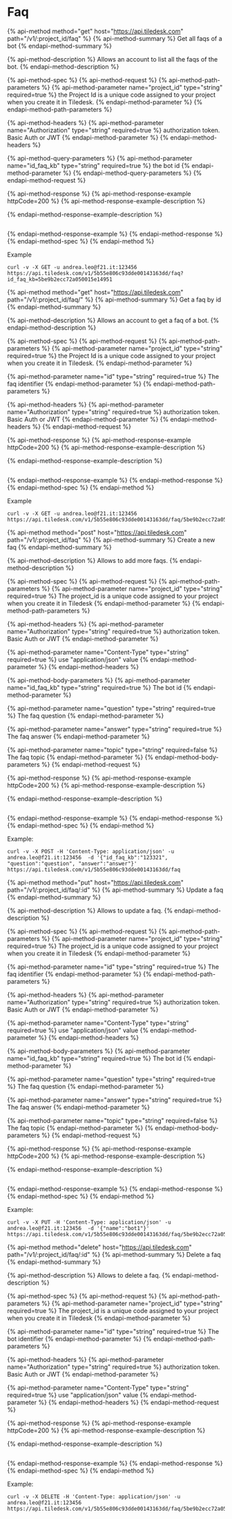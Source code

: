 # Faq

{% api-method method="get" host="https://api.tiledesk.com" path="/v1/:project\_id/faq" %}
{% api-method-summary %}
Get all faqs of a bot
{% endapi-method-summary %}

{% api-method-description %}
Allows an account to list all the faqs of the bot.
{% endapi-method-description %}

{% api-method-spec %}
{% api-method-request %}
{% api-method-path-parameters %}
{% api-method-parameter name="project\_id" type="string" required=true %}
the Project Id is a unique code assigned to your project when you create it in Tiledesk.
{% endapi-method-parameter %}
{% endapi-method-path-parameters %}

{% api-method-headers %}
{% api-method-parameter name="Authorization" type="string" required=true %}
authorization token. Basic Auth or JWT
{% endapi-method-parameter %}
{% endapi-method-headers %}

{% api-method-query-parameters %}
{% api-method-parameter name="id\_faq\_kb" type="string" required=true %}
the bot id
{% endapi-method-parameter %}
{% endapi-method-query-parameters %}
{% endapi-method-request %}

{% api-method-response %}
{% api-method-response-example httpCode=200 %}
{% api-method-response-example-description %}

{% endapi-method-response-example-description %}

```text

```
{% endapi-method-response-example %}
{% endapi-method-response %}
{% endapi-method-spec %}
{% endapi-method %}

Example

```text
curl -v -X GET -u andrea.leo@f21.it:123456 https://api.tiledesk.com/v1/5b55e806c93dde00143163dd/faq?id_faq_kb=5be9b2ecc72a050015e14951
```

{% api-method method="get" host="https://api.tiledesk.com" path="/v1/:project\_id/faq/" %}
{% api-method-summary %}
Get a faq by id
{% endapi-method-summary %}

{% api-method-description %}
Allows an account to get a faq of a bot.
{% endapi-method-description %}

{% api-method-spec %}
{% api-method-request %}
{% api-method-path-parameters %}
{% api-method-parameter name="project\_id" type="string" required=true %}
the Project Id is a unique code assigned to your project when you create it in Tiledesk.
{% endapi-method-parameter %}

{% api-method-parameter name="id" type="string" required=true %}
The faq identifier
{% endapi-method-parameter %}
{% endapi-method-path-parameters %}

{% api-method-headers %}
{% api-method-parameter name="Authorization" type="string" required=true %}
authorization token. Basic Auth or JWT
{% endapi-method-parameter %}
{% endapi-method-headers %}
{% endapi-method-request %}

{% api-method-response %}
{% api-method-response-example httpCode=200 %}
{% api-method-response-example-description %}

{% endapi-method-response-example-description %}

```text

```
{% endapi-method-response-example %}
{% endapi-method-response %}
{% endapi-method-spec %}
{% endapi-method %}

Example

```text
curl -v -X GET -u andrea.leo@f21.it:123456 https://api.tiledesk.com/v1/5b55e806c93dde00143163dd/faq/5be9b2ecc72a050015e14951
```

{% api-method method="post" host="https://api.tiledesk.com" path="/v1/:project\_id/faq" %}
{% api-method-summary %}
Create a new faq
{% endapi-method-summary %}

{% api-method-description %}
Allows to add more faqs.
{% endapi-method-description %}

{% api-method-spec %}
{% api-method-request %}
{% api-method-path-parameters %}
{% api-method-parameter name="project\_id" type="string" required=true %}
The project\_id is a unique code assigned to your project when you create it in Tiledesk
{% endapi-method-parameter %}
{% endapi-method-path-parameters %}

{% api-method-headers %}
{% api-method-parameter name="Authorization" type="string" required=true %}
authorization token. Basic Auth or JWT
{% endapi-method-parameter %}

{% api-method-parameter name="Content-Type" type="string" required=true %}
use "application/json" value
{% endapi-method-parameter %}
{% endapi-method-headers %}

{% api-method-body-parameters %}
{% api-method-parameter name="id\_faq\_kb" type="string" required=true %}
The bot id
{% endapi-method-parameter %}

{% api-method-parameter name="question" type="string" required=true %}
The faq question
{% endapi-method-parameter %}

{% api-method-parameter name="answer" type="string" required=true %}
The faq answer
{% endapi-method-parameter %}

{% api-method-parameter name="topic" type="string" required=false %}
The faq topic
{% endapi-method-parameter %}
{% endapi-method-body-parameters %}
{% endapi-method-request %}

{% api-method-response %}
{% api-method-response-example httpCode=200 %}
{% api-method-response-example-description %}

{% endapi-method-response-example-description %}

```text

```
{% endapi-method-response-example %}
{% endapi-method-response %}
{% endapi-method-spec %}
{% endapi-method %}

Example:

```text
curl -v -X POST -H 'Content-Type: application/json' -u andrea.leo@f21.it:123456  -d '{"id_faq_kb":"123321", "question":"question", "answer":"answer"}' https://api.tiledesk.com/v1/5b55e806c93dde00143163dd/faq
```

{% api-method method="put" host="https://api.tiledesk.com" path="/v1/:project\_id/faq/:id" %}
{% api-method-summary %}
Update a faq
{% endapi-method-summary %}

{% api-method-description %}
Allows to update a faq.
{% endapi-method-description %}

{% api-method-spec %}
{% api-method-request %}
{% api-method-path-parameters %}
{% api-method-parameter name="project\_id" type="string" required=true %}
The project\_id is a unique code assigned to your project when you create it in Tiledesk
{% endapi-method-parameter %}

{% api-method-parameter name="id" type="string" required=true %}
The faq identifier
{% endapi-method-parameter %}
{% endapi-method-path-parameters %}

{% api-method-headers %}
{% api-method-parameter name="Authorization" type="string" required=true %}
authorization token. Basic Auth or JWT
{% endapi-method-parameter %}

{% api-method-parameter name="Content-Type" type="string" required=true %}
use "application/json" value
{% endapi-method-parameter %}
{% endapi-method-headers %}

{% api-method-body-parameters %}
{% api-method-parameter name="id\_faq\_kb" type="string" required=true %}
The bot id
{% endapi-method-parameter %}

{% api-method-parameter name="question" type="string" required=true %}
The faq question
{% endapi-method-parameter %}

{% api-method-parameter name="answer" type="string" required=true %}
The faq answer
{% endapi-method-parameter %}

{% api-method-parameter name="topic" type="string" required=false %}
The faq topic
{% endapi-method-parameter %}
{% endapi-method-body-parameters %}
{% endapi-method-request %}

{% api-method-response %}
{% api-method-response-example httpCode=200 %}
{% api-method-response-example-description %}

{% endapi-method-response-example-description %}

```text

```
{% endapi-method-response-example %}
{% endapi-method-response %}
{% endapi-method-spec %}
{% endapi-method %}

Example:

```text
curl -v -X PUT -H 'Content-Type: application/json' -u andrea.leo@f21.it:123456  -d '{"name":"bot1"}' https://api.tiledesk.com/v1/5b55e806c93dde00143163dd/faq/5be9b2ecc72a050015e14951
```

{% api-method method="delete" host="https://api.tiledesk.com" path="/v1/:project\_id/faq/:id" %}
{% api-method-summary %}
Delete a faq
{% endapi-method-summary %}

{% api-method-description %}
Allows to delete a faq.
{% endapi-method-description %}

{% api-method-spec %}
{% api-method-request %}
{% api-method-path-parameters %}
{% api-method-parameter name="project\_id" type="string" required=true %}
The project\_id is a unique code assigned to your project when you create it in Tiledesk
{% endapi-method-parameter %}

{% api-method-parameter name="id" type="string" required=true %}
The bot identifier
{% endapi-method-parameter %}
{% endapi-method-path-parameters %}

{% api-method-headers %}
{% api-method-parameter name="Authorization" type="string" required=true %}
authorization token. Basic Auth or JWT
{% endapi-method-parameter %}

{% api-method-parameter name="Content-Type" type="string" required=true %}
use "application/json" value
{% endapi-method-parameter %}
{% endapi-method-headers %}
{% endapi-method-request %}

{% api-method-response %}
{% api-method-response-example httpCode=200 %}
{% api-method-response-example-description %}

{% endapi-method-response-example-description %}

```text

```
{% endapi-method-response-example %}
{% endapi-method-response %}
{% endapi-method-spec %}
{% endapi-method %}

Example:

```text
curl -v -X DELETE -H 'Content-Type: application/json' -u andrea.leo@f21.it:123456  https://api.tiledesk.com/v1/5b55e806c93dde00143163dd/faq/5be9b2ecc72a050015e14951
```

